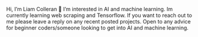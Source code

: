 Hi, I’m Liam Colleran 👋
I’m interested in AI and machine learning.
Im currently learning web scraping and Tensorflow.
If you want to reach out to me please leave a reply on any recent posted projects.
Open to any advice for beginner coders/someone looking to get into AI and machine learning.

